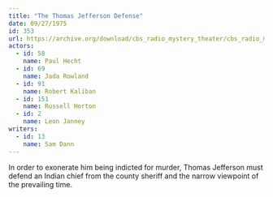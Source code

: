 ```yaml
---
title: "The Thomas Jefferson Defense"
date: 09/27/1975
id: 353
url: https://archive.org/download/cbs_radio_mystery_theater/cbs_radio_mystery_theater-0351-0400.zip/cbs_radio_mystery_theater-0351-0400%2Fcbsrmt_0353_thomas_jefferson_defense.mp3
actors:  
  - id: 58
    name: Paul Hecht  
  - id: 69
    name: Jada Rowland  
  - id: 91
    name: Robert Kaliban  
  - id: 151
    name: Russell Horton  
  - id: 2
    name: Leon Janney
writers:  
  - id: 13
    name: Sam Dann
---
```

In order to exonerate him being indicted for murder, Thomas Jefferson must defend an Indian chief from the county sheriff and the narrow viewpoint of the prevailing time.